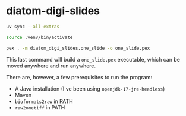 # diatom-digi-slides

```sh
uv sync --all-extras
```

```sh
source .venv/bin/activate
```

```sh
pex . -m diatom_digi_slides.one_slide -o one_slide.pex
```

This last command will build a `one_slide.pex` executable, which can be moved
anywhere and run anywhere.

There are, however, a few prerequisites to run the program:

- A Java installation (I've been using `openjdk-17-jre-headless`)
- Maven
- `bioformats2raw` in PATH
- `raw2ometiff` in PATH
